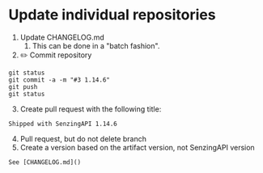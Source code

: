# Update individual repositories

1. Update CHANGELOG.md
   1. This can be done in a "batch fashion".
2. :pencil2: Commit repository

```console
git status
git commit -a -m "#3 1.14.6"
git push
git status
```

3. Create pull request with the following title:

```console
Shipped with SenzingAPI 1.14.6
```

4. Pull request, but do not delete branch
5. Create a version based on the artifact version, not SenzingAPI version

```console
See [CHANGELOG.md]()
```
